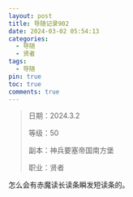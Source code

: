 ```yaml
---
layout: post
title: 导随记录902
date: 2024-03-02 05:54:13
categories:
  - 导随
  - 贤者
tags:
  - 导随
pin: true
toc: true
comments: true
---
```

> 日期：2024.3.2
>
> 等级：50
>
> 副本：神兵要塞帝国南方堡
>
> 职业：贤者

怎么会有赤魔读长读条瞬发短读条的。